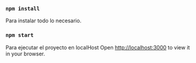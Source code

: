 ### `npm install`

Para instalar todo lo necesario.

### `npm start`

Para ejecutar el proyecto en localHost
Open [http://localhost:3000](http://localhost:3000) to view it in your browser.
